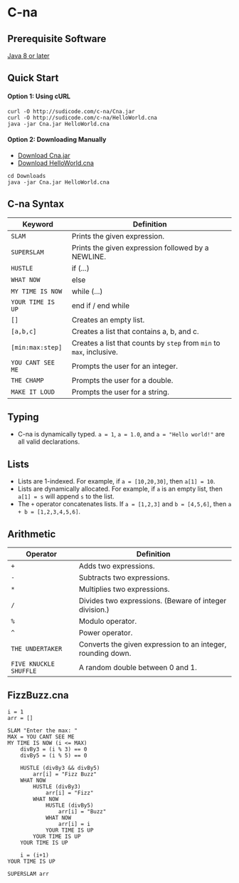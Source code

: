 # C-na

## Prerequisite Software
[Java 8 or later](http://java.com/)

## Quick Start

#### Option 1: Using cURL
```
curl -O http://sudicode.com/c-na/Cna.jar
curl -O http://sudicode.com/c-na/HelloWorld.cna
java -jar Cna.jar HelloWorld.cna
```

#### Option 2: Downloading Manually
* [Download Cna.jar](http://sudicode.com/c-na/Cna.jar)
* [Download HelloWorld.cna](http://sudicode.com/c-na/HelloWorld.cna)
```
cd Downloads
java -jar Cna.jar HelloWorld.cna
```

## C-na Syntax
| Keyword             | Definition                                                                 |
|---------------------|----------------------------------------------------------------------------|
| ``SLAM``            | Prints the given expression.                                               |
| ``SUPERSLAM``       | Prints the given expression followed by a NEWLINE.                         |
| ``HUSTLE``          | if (...)                                                                   |
| ``WHAT NOW``        | else                                                                       |
| ``MY TIME IS NOW``  | while (...)                                                                |
| ``YOUR TIME IS UP`` | end if / end while                                                         |
| ``[]``              | Creates an empty list.                                                     |
| ``[a,b,c]``         | Creates a list that contains a, b, and c.                                  |
| ``[min:max:step]``  | Creates a list that counts by ``step`` from ``min`` to ``max``, inclusive. |
| ``YOU CANT SEE ME`` | Prompts the user for an integer.                                           |
| ``THE CHAMP``       | Prompts the user for a double.                                             |
| ``MAKE IT LOUD``    | Prompts the user for a string.                                             |

## Typing
* C-na is dynamically typed. ``a = 1``, ``a = 1.0``, and ``a = "Hello world!"`` are all valid declarations.

## Lists
* Lists are 1-indexed. For example, if ``a = [10,20,30]``, then ``a[1] = 10``.
* Lists are dynamically allocated. For example, if ``a`` is an empty list, then ``a[1] = s`` will append ``s`` to the list.
* The ``+`` operator concatenates lists. If ``a = [1,2,3]`` and ``b = [4,5,6]``, then ``a + b = [1,2,3,4,5,6]``.

## Arithmetic
| Operator                 | Definition                                                  |
|--------------------------|-------------------------------------------------------------|
| ``+``                    | Adds two expressions.                                       |
| ``-``                    | Subtracts two expressions.                                  |
| ``*``                    | Multiplies two expressions.                                 |
| ``/``                    | Divides two expressions. (Beware of integer division.)      |
| ``%``                    | Modulo operator.                                            |
| ``^``                    | Power operator.                                             |
| ``THE UNDERTAKER``       | Converts the given expression to an integer, rounding down. |
| ``FIVE KNUCKLE SHUFFLE`` | A random double between 0 and 1.                            |

## FizzBuzz.cna
```
i = 1
arr = []

SLAM "Enter the max: "
MAX = YOU CANT SEE ME
MY TIME IS NOW (i <= MAX)
	divBy3 = (i % 3) == 0
	divBy5 = (i % 5) == 0

	HUSTLE (divBy3 && divBy5)
		arr[i] = "Fizz Buzz"
	WHAT NOW
		HUSTLE (divBy3)
			arr[i] = "Fizz"
		WHAT NOW
			HUSTLE (divBy5)
				arr[i] = "Buzz"
			WHAT NOW
				arr[i] = i
			YOUR TIME IS UP
		YOUR TIME IS UP
	YOUR TIME IS UP

	i = (i+1)
YOUR TIME IS UP

SUPERSLAM arr
```
